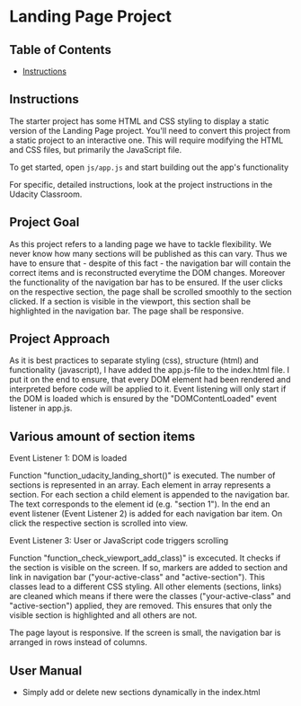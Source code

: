 # Landing Page Project

## Table of Contents

* [Instructions](#instructions)

## Instructions

The starter project has some HTML and CSS styling to display a static version of the Landing Page project. You'll need to convert this project from a static project to an interactive one. This will require modifying the HTML and CSS files, but primarily the JavaScript file.

To get started, open `js/app.js` and start building out the app's functionality

For specific, detailed instructions, look at the project instructions in the Udacity Classroom.

## Project Goal

As this project refers to a landing page we have to tackle flexibility. We never know how many sections will be published as this can vary. Thus we have to ensure that - despite of this fact - the navigation bar will contain the
correct items and is reconstructed everytime the DOM changes. Moreover the functionality of the navigation bar has to
be ensured. If the user clicks on the respective section, the page shall be scrolled smoothly to the section clicked.
If a section is visible in the viewport, this section shall be highlighted in the navigation bar. The page shall be
responsive.

## Project Approach

As it is best practices to separate styling (css), structure (html) and functionality (javascript), I have added the
app.js-file to the index.html file. I put it on the end to ensure, that every DOM element had been rendered and interpreted before code will be applied to it. Event listening will only start if the DOM is loaded which is ensured by the "DOMContentLoaded" event listener in app.js.

## Various amount of section items

Event Listener 1: DOM is loaded

Function "function_udacity_landing_short()" is executed. The number of sections is represented in an array. Each
element in array represents a section. For each section a child element is appended to the navigation bar. The text 
corresponds to the element id (e.g. "section 1"). In the end an event listener (Event Listener 2) is added for each navigation bar item. On click the respective section is scrolled into view.

Event Listener 3: User or JavaScript code triggers scrolling

Function "function_check_viewport_add_class)" is excecuted. It checks if the section is visible on the screen.
If so, markers are added to section and link in navigation bar ("your-active-class" and "active-section"). This
classes lead to a different CSS styling. All other elements (sections, links) are cleaned which means if there
were the classes ("your-active-class" and "active-section") applied, they are removed. This ensures that only
the visible section is highlighted and all others are not.

The page layout is responsive. If the screen is small, the navigation bar is arranged in rows instead of columns.

## User Manual

- Simply add or delete new sections dynamically in the index.html


